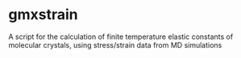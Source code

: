 # gmxstrain
A script for the calculation of finite temperature elastic constants of molecular crystals, using stress/strain data from MD simulations
